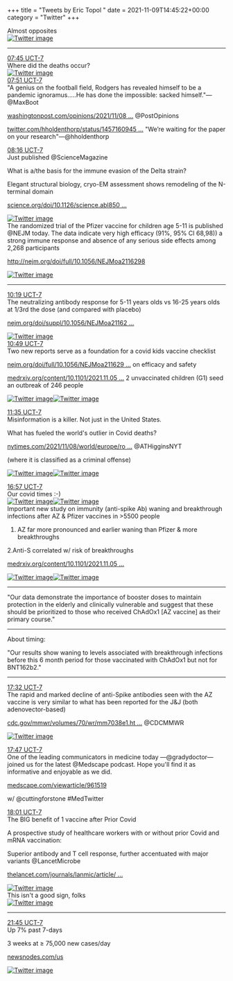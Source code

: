 +++
title = "Tweets by Eric Topol " 
date = 2021-11-09T14:45:22+00:00
category = "Twitter"
+++
<div class="thread"> 
<div class="thread-content"> 
Almost opposites </div> 
<a href="/twitter/erictopol/images/FDnc8n9VgAAS5YX.jpg"  ><img src="/twitter/erictopol/images/FDnc8n9VgAAS5YX.jpg" alt="Twitter image" ></img></a><hr><div class="profile"> 
<a href="https://twitter.com/erictopol/status/1458083296743772177" target="_blank" rel="noreferer">07:45 UCT-7</a> 
</div> 
<div class="content"> 
Where did the deaths occur? </div> 
<a href="/twitter/erictopol/images/FDwm_DuVQAAhN-u.jpg"  ><img src="/twitter/erictopol/images/FDwm_DuVQAAhN-u.jpg" alt="Twitter image" ></img></a></div> 
<div class="tweet"> 
<div class="profile"> 
<a href="https://twitter.com/erictopol/status/1458084717518020614" target="_blank" rel="noreferer">07:51 UCT-7</a> 
</div> 
<div class="content"> 
"A genius on the football field, Rodgers has revealed himself to be a pandemic ignoramus.....He has done the impossible: sacked himself."—@MaxBoot 

<a href="https://www.washingtonpost.com/opinions/2021/11/08/when-did-dr-aaron-rodgers-qb-acquire-phd-epidemiology/" target="_blank" rel="noreferer">washingtonpost.com/opinions/2021/11/08 ...</a> 
 @PostOpinions 

<a href="https://twitter.com/hholdenthorp/status/1457160945881468929" target="_blank" rel="noreferer">twitter.com/hholdenthorp/status/1457160945 ...</a> 
 "We’re waiting for the paper on your research"—@hholdenthorp</div> 
</div> 
<div class="tweet"> 
<div class="profile"> 
<a href="https://twitter.com/erictopol/status/1458091095347376137" target="_blank" rel="noreferer">08:16 UCT-7</a> 
</div> 
<div class="content"> 
Just published @ScienceMagazine 

What is a/the basis for the immune evasion of the Delta strain?

Elegant structural biology, cryo-EM assessment shows remodeling of the N-terminal domain

<a href="https://www.science.org/doi/10.1126/science.abl8506" target="_blank" rel="noreferer">science.org/doi/10.1126/science.abl850 ...</a> 
 </div> 
<a href="/twitter/erictopol/images/FDwt_eCWUAMQvWw.jpg"  ><img src="/twitter/erictopol/images/FDwt_eCWUAMQvWw.jpg" alt="Twitter image" ></img></a></div> 
<div class="thread"> 
<div class="thread-content"> 
The randomized trial of the Pfizer vaccine for children age 5-11 is published @NEJM today. The data indicate very high efficacy (91%, 95% CI 68,98)) a strong immune response and absence of any serious side effects among 2,268 participants 

<a href="http://www.nejm.org/doi/full/10.1056/NEJMoa2116298" target="_blank" rel="noreferer">http://nejm.org/doi/full/10.1056/NEJMoa2116298</a> 
 </div> 
<a href="/twitter/erictopol/images/FDxAnrEUcAE8FmO.jpg"  ><img src="/twitter/erictopol/images/FDxAnrEUcAE8FmO.jpg" alt="Twitter image" ></img></a><hr><div class="profile"> 
<a href="https://twitter.com/erictopol/status/1458122130533466116" target="_blank" rel="noreferer">10:19 UCT-7</a> 
</div> 
<div class="content"> 
The neutralizing antibody response for 5-11 years olds vs 16-25 years olds at 1/3rd the dose (and compared with placebo)

<a href="https://www.nejm.org/doi/suppl/10.1056/NEJMoa2116298/suppl_file/nejmoa2116298_appendix.pdf" target="_blank" rel="noreferer">nejm.org/doi/suppl/10.1056/NEJMoa21162 ...</a> 
 </div> 
<a href="/twitter/erictopol/images/FDxJ4BjUYAMrMbt.jpg"  ><img src="/twitter/erictopol/images/FDxJ4BjUYAMrMbt.jpg" alt="Twitter image" ></img></a></div> 
<div class="tweet"> 
<div class="profile"> 
<a href="https://twitter.com/erictopol/status/1458129699566014467" target="_blank" rel="noreferer">10:49 UCT-7</a> 
</div> 
<div class="content"> 
Two new reports serve as a foundation for a covid kids vaccine checklist

<a href="https://www.nejm.org/doi/full/10.1056/NEJMoa2116298" target="_blank" rel="noreferer">nejm.org/doi/full/10.1056/NEJMoa211629 ...</a> 
 on efficacy and safety

<a href="https://www.medrxiv.org/content/10.1101/2021.11.05.21265712v1" target="_blank" rel="noreferer">medrxiv.org/content/10.1101/2021.11.05 ...</a> 
 2 unvaccinated children (G1) seed an outbreak of 246 people </div> 
<a href="/twitter/erictopol/images/FDxQqWfVIAMlHDk.jpg"  ><img src="/twitter/erictopol/images/FDxQqWfVIAMlHDk.jpg" alt="Twitter image" ></img></a><a href="/twitter/erictopol/images/FDxROg1UcAMniOM.jpg"  ><img src="/twitter/erictopol/images/FDxROg1UcAMniOM.jpg" alt="Twitter image" ></img></a></div> 
<div class="tweet"> 
<div class="profile"> 
<a href="https://twitter.com/erictopol/status/1458141186716147717" target="_blank" rel="noreferer">11:35 UCT-7</a> 
</div> 
<div class="content"> 
Misinformation is a killer. Not just in the United States.

What has fueled the world's outlier in Covid deaths?

<a href="https://www.nytimes.com/2021/11/08/world/europe/romania-covid-vaccine-refusal.html?searchResultPosition=2" target="_blank" rel="noreferer">nytimes.com/2021/11/08/world/europe/ro ...</a> 
 @ATHigginsNYT 

(where it is classified as a criminal offense) </div> 
<a href="/twitter/erictopol/images/FDxZsZZVIAQWcmj.jpg"  ><img src="/twitter/erictopol/images/FDxZsZZVIAQWcmj.jpg" alt="Twitter image" ></img></a><a href="/twitter/erictopol/images/FDxbWcSUcAArRFG.jpg"  ><img src="/twitter/erictopol/images/FDxbWcSUcAArRFG.jpg" alt="Twitter image" ></img></a></div> 
<div class="tweet"> 
<div class="profile"> 
<a href="https://twitter.com/erictopol/status/1458222239300481024" target="_blank" rel="noreferer">16:57 UCT-7</a> 
</div> 
<div class="content"> 
Our covid times :-) </div> 
<a href="/twitter/erictopol/images/FDylVDyUUAA4BX5.jpg"  ><img src="/twitter/erictopol/images/FDylVDyUUAA4BX5.jpg" alt="Twitter image" ></img></a><a href="/twitter/erictopol/images/FDylX_GVIAY8Vv8.jpg"  ><img src="/twitter/erictopol/images/FDylX_GVIAY8Vv8.jpg" alt="Twitter image" ></img></a></div> 
<div class="thread"> 
<div class="thread-content"> 
Important new study on immunity (anti-spike Ab) waning and breakthrough infections after AZ &amp; Pfizer vaccines in &gt;5500 people

1. AZ far more pronounced and earlier waning than Pfizer &amp; more breakthroughs

2.Anti-S correlated w/ risk of breakthroughs

<a href="https://www.medrxiv.org/content/10.1101/2021.11.05.21265968v1" target="_blank" rel="noreferer">medrxiv.org/content/10.1101/2021.11.05 ...</a> 
 </div> 
<a href="/twitter/erictopol/images/FDxzYmyUYAEX4BS.jpg"  ><img src="/twitter/erictopol/images/FDxzYmyUYAEX4BS.jpg" alt="Twitter image" ></img></a><a href="/twitter/erictopol/images/FDxzaFAUUAEOMmN.jpg"  ><img src="/twitter/erictopol/images/FDxzaFAUUAEOMmN.jpg" alt="Twitter image" ></img></a><hr><div class="thread-content"> 
"Our data demonstrate the importance of booster doses to maintain protection in the elderly and clinically vulnerable and suggest that these should be prioritized to those who received ChAdOx1 [AZ vaccine] as their primary course."</div> 
<hr><div class="thread-content"> 
About timing:

"Our results show waning to levels associated with breakthrough infections before this 6 month period for those vaccinated with ChAdOx1 but not for BNT162b2."</div> 
<hr><div class="profile"> 
<a href="https://twitter.com/erictopol/status/1458231156319551490" target="_blank" rel="noreferer">17:32 UCT-7</a> 
</div> 
<div class="content"> 
The rapid and marked decline of anti-Spike antibodies seen with the AZ vaccine is very similar to what has been reported for the J&amp;J (both adenovector-based)

<a href="https://www.cdc.gov/mmwr/volumes/70/wr/mm7038e1.htm?s_cid=mm7038e1_w" target="_blank" rel="noreferer">cdc.gov/mmwr/volumes/70/wr/mm7038e1.ht ...</a> 
 @CDCMMWR </div> 
<a href="/twitter/erictopol/images/FDytZ89VUAAANt4.jpg"  ><img src="/twitter/erictopol/images/FDytZ89VUAAANt4.jpg" alt="Twitter image" ></img></a></div> 
<div class="tweet"> 
<div class="profile"> 
<a href="https://twitter.com/erictopol/status/1458234847667785728" target="_blank" rel="noreferer">17:47 UCT-7</a> 
</div> 
<div class="content"> 
One of the leading communicators in medicine today —@gradydoctor—joined us for the latest @Medscape podcast. Hope you'll find it as informative and enjoyable as we did.

<a href="https://www.medscape.com/viewarticle/961519" target="_blank" rel="noreferer">medscape.com/viewarticle/961519</a> 
 

w/ @cuttingforstone #MedTwitter</div> 
</div> 
<div class="tweet"> 
<div class="profile"> 
<a href="https://twitter.com/erictopol/status/1458238284790779907" target="_blank" rel="noreferer">18:01 UCT-7</a> 
</div> 
<div class="content"> 
The BIG benefit of 1 vaccine after Prior Covid

A prospective study of healthcare workers with or without prior Covid and mRNA vaccination:

Superior antibody and T cell response, further accentuated with major variants @LancetMicrobe 

<a href="https://www.thelancet.com/journals/lanmic/article/PIIS2666-5247(21)00275-5/fulltext" target="_blank" rel="noreferer">thelancet.com/journals/lanmic/article/ ...</a> 
 </div> 
<a href="/twitter/erictopol/images/FDyzpXDUUAc6U2s.jpg"  ><img src="/twitter/erictopol/images/FDyzpXDUUAc6U2s.jpg" alt="Twitter image" ></img></a></div> 
<div class="thread"> 
<div class="thread-content"> 
This isn't a good sign, folks </div> 
<a href="/twitter/erictopol/images/FDZg6KCVcAM-TDS.jpg"  ><img src="/twitter/erictopol/images/FDZg6KCVcAM-TDS.jpg" alt="Twitter image" ></img></a><hr><div class="profile"> 
<a href="https://twitter.com/erictopol/status/1458294649269862401" target="_blank" rel="noreferer">21:45 UCT-7</a> 
</div> 
<div class="content"> 
Up 7% past 7-days

3 weeks at ≥ 75,000 new cases/day 

<a href="https://newsnodes.com/us" target="_blank" rel="noreferer">newsnodes.com/us</a> 
 </div> 
<a href="/twitter/erictopol/images/FDzl92zVgAYQgbc.jpg"  ><img src="/twitter/erictopol/images/FDzl92zVgAYQgbc.jpg" alt="Twitter image" ></img></a></div> 


